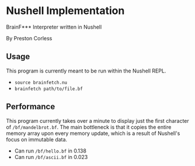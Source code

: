 
# Nushell Implementation

BrainF*** Interpreter written in Nushell

By Preston Corless

## Usage

This program is currently meant to be run within the Nushell REPL.

- `source brainfetch.nu`
- `brainfetch path/to/file.bf`

## Performance

This program currently takes over a minute to display just the first character of `/bf/mandelbrot.bf`. The main bottleneck is that it copies the entire memory array upon every memory update, which is a result of Nushell's focus on immutable data.

- Can run `/bf/hello.bf` in 0.138
- Can run `/bf/ascii.bf` in 0.023

